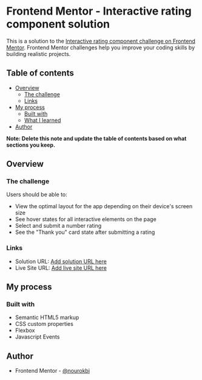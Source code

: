 # Frontend Mentor - Interactive rating component solution

This is a solution to the [Interactive rating component challenge on Frontend Mentor](https://www.frontendmentor.io/challenges/interactive-rating-component-koxpeBUmI). Frontend Mentor challenges help you improve your coding skills by building realistic projects. 

## Table of contents

- [Overview](#overview)
  - [The challenge](#the-challenge)
  - [Links](#links)
- [My process](#my-process)
  - [Built with](#built-with)
  - [What I learned](#what-i-learned)
- [Author](#author)

**Note: Delete this note and update the table of contents based on what sections you keep.**

## Overview

### The challenge

Users should be able to:

- View the optimal layout for the app depending on their device's screen size
- See hover states for all interactive elements on the page
- Select and submit a number rating
- See the "Thank you" card state after submitting a rating

### Links

- Solution URL: [Add solution URL here](https://www.frontendmentor.io/solutions/flexbox-javascript-events-qfiXobf-RZ)
- Live Site URL: [Add live site URL here](https://interactive-rating-component-main-bice.vercel.app/)

## My process

### Built with

- Semantic HTML5 markup
- CSS custom properties
- Flexbox
- Javascript Events

## Author

- Frontend Mentor - [@nourokbi](https://www.frontendmentor.io/profile/nourokbi)

